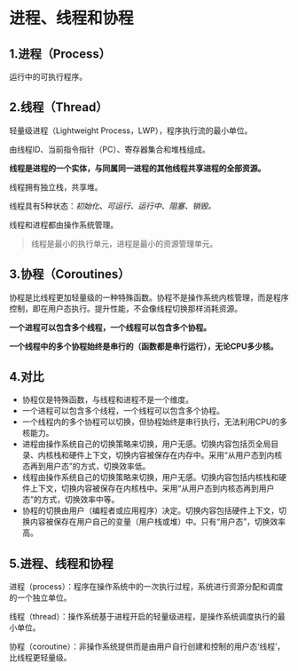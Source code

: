 # 进程、线程和协程



## 1.进程（Process）

运行中的可执行程序。



## 2.线程（Thread）

轻量级进程（Lightweight Process，LWP），程序执行流的最小单位。

由线程ID、当前指令指针（PC）、寄存器集合和堆栈组成。

**线程是进程的一个实体，与同属同一进程的其他线程共享进程的全部资源。**

线程拥有独立栈，共享堆。

线程具有5种状态：*初始化、可运行、运行中、阻塞、销毁。*

线程和进程都由操作系统管理。

> 线程是最小的执行单元，进程是最小的资源管理单元。



## 3.协程（Coroutines）

协程是比线程更加轻量级的一种特殊函数。协程不是操作系统内核管理，而是程序控制，即在用户态执行。提升性能，不会像线程切换那样消耗资源。

**一个进程可以包含多个线程，一个线程可以包含多个协程。**

**一个线程中的多个协程始终是串行的（函数都是串行运行），无论CPU多少核。**



## 4.对比

- 协程仅是特殊函数，与线程和进程不是一个维度。
- 一个进程可以包含多个线程，一个线程可以包含多个协程。
- 一个线程内的多个协程可以切换，但协程始终是串行执行，无法利用CPU的多核能力。
- 进程由操作系统自己的切换策略来切换，用户无感。切换内容包括页全局目录、内核栈和硬件上下文，切换内容被保存在内存中。采用“从用户态到内核态再到用户态”的方式，切换效率低。
- 线程由操作系统自己的切换策略来切换，用户无感。切换内容包括内核栈和硬件上下文，切换内容被保存在内核栈中。采用“从用户态到内核态再到用户态”的方式，切换效率中等。
- 协程的切换由用户（编程者或应用程序）决定。切换内容包括硬件上下文，切换内容被保存在用户自己的变量（用户栈或堆）中。只有“用户态”，切换效率高。



## 5.进程、线程和协程

进程（process）：程序在操作系统中的一次执行过程，系统进行资源分配和调度的一个独立单位。

线程（thread）：操作系统基于进程开启的轻量级进程，是操作系统调度执行的最小单位。

协程（coroutine）：非操作系统提供而是由用户自行创建和控制的用户态‘线程’，比线程更轻量级。









